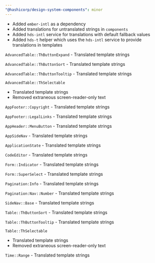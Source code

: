```yaml
---
"@hashicorp/design-system-components": minor
---
```


- Added `ember-intl` as a dependency
- Added translations for untranslated strings in `components`
- Added `hds-intl` service for translations with default fallback values
- Added `hds-t` helper which uses the `hds-intl` service to provide translations in templates

`AdvancedTable::ThButtonExpand` - Translated template strings

`AdvancedTable::ThButtonSort` - Translated template strings

`AdvancedTable::ThButtonTooltip` - Translated template strings

`AdvancedTable::ThSelectable`

- Translated template strings
- Removed extraneous screen-reader-only text

`AppFooter::Copyright` - Translated template strings

`AppFooter::LegalLinks` - Translated template strings

`AppHeader::MenuButton` - Translated template strings

`AppSideNav` - Translated template strings

`ApplicationState` - Translated template strings

`CodeEditor` - Translated template strings

`Form::Indicator` - Translated template strings

`Form::SuperSelect` - Translated template strings

`Pagination:Info` - Translated template strings

`Pagination:Nav::Number` - Translated template strings

`SideNav::Base` - Translated template strings

`Table::ThButtonSort` - Translated template strings

`Table::ThButtonTooltip` - Translated template strings

`Table::ThSelectable`

- Translated template strings
- Removed extraneous screen-reader-only text

`Time::Range` - Translated template strings

